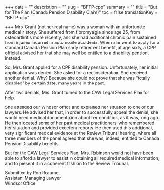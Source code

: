 +++
date = ""
description = ""
slug = "BFTP-cpp"
summary = ""
title = "But for The Plan (Canada Pension Disability Claim)"
toc = false
translationKey = "BFTP-cpp"

+++
Mrs. Grant (not her real name) was a woman with an unfortunate medical history. She suffered from fibromyalgia since age 25, from osteoarthritis more recently, and she had additional chronic pain sustained from injuries incurred in automobile accidents. When she went to apply for a standard Canada Pension Plan early retirement benefit, at age sixty, a CPP official advised her that she may well be entitled to a disability pension, instead.

So, Mrs. Grant applied for a CPP disability pension. Unfortunately, her initial application was denied. She asked for a reconsideration. She received another denial. Why? Because she could not prove that she was “totally disabled” by certain date, many years in the past.

After two denials, Mrs. Grant turned to the CAW Legal Services Plan for help.

She attended our Windsor office and explained her situation to one of our lawyers. He advised her that, in order to successfully appeal the denial, she would need medical documentation about her condition, as it was, long ago. He then located some of her past medical practitioners, who remembered her situation and provided excellent reports. He then used this additional, very significant medical evidence at the Review Tribunal hearing, where all three members of the panel agreed that she was, indeed, entitled to Canada Pension Disability benefits.

But for the CAW Legal Services Plan, Mrs. Robinson would not have been able to afford a lawyer to assist in obtaining all required medical information, and to present it in a coherent fashion to the Review Tribunal.

Submitted by Ron Reaume,  
Assistant Managing Lawyer  
Windsor Office